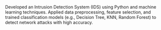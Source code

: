 
Developed an Intrusion Detection System (IDS) using Python and machine learning techniques.
Applied data preprocessing, feature selection, and trained classification models (e.g., Decision Tree, KNN, Random Forest) to detect network attacks with high accuracy.

